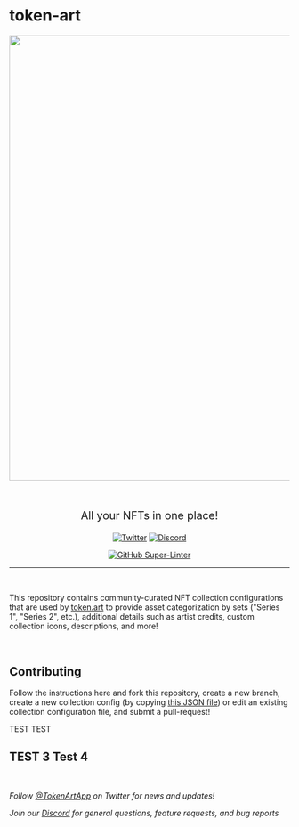# token-art
<div align="center">

<a href="https://token.art?from=github" target="_new"><img src="https://user-images.githubusercontent.com/368747/216360631-0e53dd05-d05d-4fa6-b2ae-185e2aa58a2e.png" width="800" /></a>

<br />

<p style="font-size: 1.4em;">
  All your NFTs in one place!
</p>

[![Twitter](https://img.shields.io/badge/follow-%40tokenartapp-b800e6?logo=twitter&style=for-the-badge)](https://twitter.com/tokenartapp)
[![Discord](https://img.shields.io/badge/join-discord-b800e6?logo=discord&style=for-the-badge)](https://discord.gg/NCBg4a4ddY)

[![GitHub Super-Linter](https://github.com/AwesomeLabs/token-art-test/workflows/Lint%20Code%20Base/badge.svg)](https://github.com/marketplace/actions/super-linter)

</div>

---
<br />

This repository contains community-curated NFT collection configurations that are used by [token.art](https://token.art?from=github) to provide asset categorization by sets ("Series 1", "Series 2", etc.), additional details such as artist credits, custom collection icons, descriptions, and more!

<br />

## Contributing
Follow the instructions here and fork this repository, create a new branch, create a new collection config (by copying [this JSON file](./TEMPLATES/configuration-sample.json)) or edit an existing collection configuration file, and submit a pull-request!

TEST
TEST

TEST 3
Test 4
---
<br />

_Follow <a href="https://twitter.com/TokenArtApp">@TokenArtApp</a> on Twitter for news and updates!_

_Join our <a href="https://twitter.com/TokenArtApp">Discord</a> for general questions, feature requests, and bug reports_